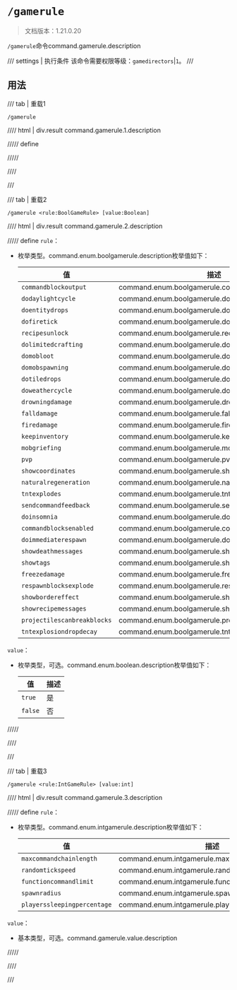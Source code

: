 # `/gamerule`

> 文档版本：1.21.0.20

`/gamerule`命令command.gamerule.description

/// settings | 执行条件
该命令需要权限等级：`gamedirectors`|`1`。
///

## 用法

/// tab | 重载1
```mcfunction
/gamerule
```

//// html | div.result
command.gamerule.1.description

///// define

/////

////

///

/// tab | 重载2
```mcfunction
/gamerule <rule:BoolGameRule> [value:Boolean]
```

//// html | div.result
command.gamerule.2.description

///// define
`rule`：<!-- md:samp BoolGameRule -->

- 枚举类型。command.enum.boolgamerule.description枚举值如下：

  |值|描述|
  |---|---|
  |`commandblockoutput`|command.enum.boolgamerule.commandblockoutput|
  |`dodaylightcycle`|command.enum.boolgamerule.dodaylightcycle|
  |`doentitydrops`|command.enum.boolgamerule.doentitydrops|
  |`dofiretick`|command.enum.boolgamerule.dofiretick|
  |`recipesunlock`|command.enum.boolgamerule.recipesunlock|
  |`dolimitedcrafting`|command.enum.boolgamerule.dolimitedcrafting|
  |`domobloot`|command.enum.boolgamerule.domobloot|
  |`domobspawning`|command.enum.boolgamerule.domobspawning|
  |`dotiledrops`|command.enum.boolgamerule.dotiledrops|
  |`doweathercycle`|command.enum.boolgamerule.doweathercycle|
  |`drowningdamage`|command.enum.boolgamerule.drowningdamage|
  |`falldamage`|command.enum.boolgamerule.falldamage|
  |`firedamage`|command.enum.boolgamerule.firedamage|
  |`keepinventory`|command.enum.boolgamerule.keepinventory|
  |`mobgriefing`|command.enum.boolgamerule.mobgriefing|
  |`pvp`|command.enum.boolgamerule.pvp|
  |`showcoordinates`|command.enum.boolgamerule.showcoordinates|
  |`naturalregeneration`|command.enum.boolgamerule.naturalregeneration|
  |`tntexplodes`|command.enum.boolgamerule.tntexplodes|
  |`sendcommandfeedback`|command.enum.boolgamerule.sendcommandfeedback|
  |`doinsomnia`|command.enum.boolgamerule.doinsomnia|
  |`commandblocksenabled`|command.enum.boolgamerule.commandblocksenabled|
  |`doimmediaterespawn`|command.enum.boolgamerule.doimmediaterespawn|
  |`showdeathmessages`|command.enum.boolgamerule.showdeathmessages|
  |`showtags`|command.enum.boolgamerule.showtags|
  |`freezedamage`|command.enum.boolgamerule.freezedamage|
  |`respawnblocksexplode`|command.enum.boolgamerule.respawnblocksexplode|
  |`showbordereffect`|command.enum.boolgamerule.showbordereffect|
  |`showrecipemessages`|command.enum.boolgamerule.showrecipemessages|
  |`projectilescanbreakblocks`|command.enum.boolgamerule.projectilescanbreakblocks|
  |`tntexplosiondropdecay`|command.enum.boolgamerule.tntexplosiondropdecay|


`value`：<!-- md:samp Boolean -->

- 枚举类型，可选。command.enum.boolean.description枚举值如下：

  |值|描述|
  |---|---|
  |`true`|是|
  |`false`|否|



/////

////

///

/// tab | 重载3
```mcfunction
/gamerule <rule:IntGameRule> [value:int]
```

//// html | div.result
command.gamerule.3.description

///// define
`rule`：<!-- md:samp IntGameRule -->

- 枚举类型。command.enum.intgamerule.description枚举值如下：

  |值|描述|
  |---|---|
  |`maxcommandchainlength`|command.enum.intgamerule.maxcommandchainlength|
  |`randomtickspeed`|command.enum.intgamerule.randomtickspeed|
  |`functioncommandlimit`|command.enum.intgamerule.functioncommandlimit|
  |`spawnradius`|command.enum.intgamerule.spawnradius|
  |`playerssleepingpercentage`|command.enum.intgamerule.playerssleepingpercentage|


`value`：<!-- md:samp int -->

- 基本类型，可选。command.gamerule.value.description


/////

////

///

